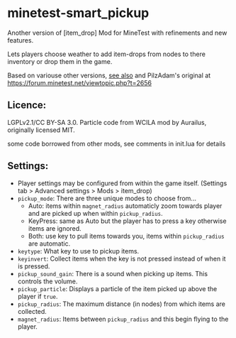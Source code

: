 # minetest-smart_pickup
Another version of [item_drop] Mod for MineTest with refinements and new features.

Lets players choose weather to add item-drops from nodes to there inventory or drop them in the game.

Based on variouse other versions, [see also](https://forum.minetest.net/search.php?keywords=item+drop&terms=all&author=&fid%5B%5D=46&sc=1&sf=titleonly&sr=topics&sk=t&sd=d&st=0&ch=300&t=0&submit=Search) and PilzAdam's original at https://forum.minetest.net/viewtopic.php?t=2656

## Licence:
LGPLv2.1/CC BY-SA 3.0. Particle code from WCILA mod by Aurailus, originally licensed MIT.

some code borrowed from other mods, see comments in init.lua for details

## Settings:
* Player settings may be configured from within the game itself.
  (Settings tab > Advanced settings > Mods > item_drop)
* `pickup_mode`: There are three unique modes to choose from...
  * Auto: items within `magnet_radius` automaticly zoom towards player and are picked up when within `pickup_radius`.
  * KeyPress: same as Auto but the player has to press a key otherwise items are ignored.
  * Both: use key to pull items towards you, items within `pickup_radius` are automatic.
* `keytype`: What key to use to pickup items.
* `keyinvert`: Collect items when the key is not pressed instead of when it is pressed.
* `pickup_sound_gain`: There is a sound when picking up items. This controls the volume.
* `pickup_particle`: Displays a particle of the item picked up above the player if `true`.
* `pickup_radius`: The maximum distance (in nodes) from which items are collected.
* `magnet_radius`: Items between `pickup_radius` and this begin flying to the player.
